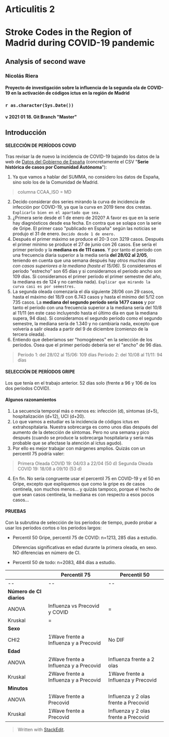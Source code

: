 Articulitis 2
=========

# Stroke Codes in the Region of Madrid during COVID-19 pandemic

## Analysis of second wave

### Nicolás Riera
#### Proyecto de investigación sobre la influencia de la segunda ola de COVID-19 en la activación de códigos ictus en la región de Madrid

### `r as.character(Sys.Date())`

#### v 2021 01 18. Git Branch "Master"

Introducción
--------------------------------------------
#### SELECCIÓN DE PERÍODOS COVID

Tras revisar la de nuevo la incidencia de COVID-19 bajando los datos de la web de [Datos del Gobierno de España](https://datos.gob.es/es/catalogo/e05070101-evolucion-de-enfermedad-por-el-coronavirus-covid-19) (concretamente el CSV "**Serie histórica de casos por Comunidad Autónoma**"):

 1. Ya que vamos a hablar del SUMMA, no considero los datos de España, sino solo los de la Comunidad de Madrid.

> columna CCAA_ISO = MD

 2. Decido considerar dos series mirando la curva de incidencia de infección por COVID-19, ya que la curva en 2019 tiene dos crestas. `Explicarlo bien en el apartado que sea.`
 3. ¿Primera serie desde el 1 de enero de 2020? A favor es que en la serie hay diagnósticos desde esa fecha. En contra que se solapa con la serie de Gripe. El primer caso "publicado en España" según las noticias se produjo el 31 de enero. `Decido desde 1 de enero.`
 4. Después el primer máximo se produce el 20-3 con 3219 casos. Después el primer mínimo se produce el 27 de junio con 26 casos. Ese sería el primer período y la **mediana es de 111 casos**. Y por tanto el período con una frecuencia diaria superior a la media sería **del 28/02 al 2/05**, teniendo en cuenta que una semana después hay *otros muchos días con casos superiores a la mediana (hasta el 15/06)*. Si consideramos el período "estrecho" son 65 días y si consideramos el periodo ancho son 109 días. Si consideramos el primer período el primer semestre del año, la mediana es de 124 y no cambia nada). `Explicar que mirando la curva casi es por semestres.`
 5. La segunda oleada comenzaría el día siguiente 28/06 con 29 casos, hasta el máximo del 18/9 con 6.743 casos y hasta el mínimo del 5/12 con 735 casos. La **mediana del segundo período sería 1477 casos** y por tanto el período con una frecuencia superior a la mediana sería del 10/8 al 11/11 (en este caso incluyendo hasta el último día en que la mediana supera, 94 días). Si consideramos el segundo período como el segundo semestre, la mediana sería de 1.340 y no cambiaría nada, excepto que volvería a salir oleada a partir del 9 de diciembre (comienzo de la tercera oleada).
 6. Entiendo que deberíamos ser "homogéneos" en la selección de los períodos. Osea que el primer período debería ser el "ancho" de 96 días.

> Período 1: del 28/02 al 15/06: 109 días
> Período 2: del 10/08 al 11/11: 94 días

#### SELECCIÓN DE PERÍODOS GRIPE
Los que tenía en el trabajo anterior.
52 días solo (frente a 96 y 106 de los dos períodos COVID).

#### Algunos razonamientos
1. La secuencia temporal más o menos es: infección (d), síntomas (d+5), hospitalización (d+12), UCI (d+20).
2. Lo que vamos a estudiar es la incidencia de códigos ictus en extrahospitalaria. Nuestra sobrecarga es como unos días después del aumento de la detección de síntomas. Pero no una semana y pico después (cuando se produce la sobrecarga hospitalaria y sería más probable que se afectase la atención al ictus agudo).
3. Por ello es mejor trabajar con márgenes amplios. Quizás con un percentil 75 podría valer: 

> Primera Oleada COVID 19: 04/03 a 22/04 (50 d)
> Segunda Oleada COVID 19: 18/08 a 09/10 (53 d)
4. En fin. No sería congruente usar el percentil 75 en COVID-19 y el 50 en Gripe, excepto que expliquemos que como la gripe es de casos centinela, son muchos menos... y quizás tampoco, porque el hecho de que sean casos centinela, la mediana es con respecto a esos pocos casos...

#### PRUEBAS
Con la subrutina de selección de los períodos de tiempo, puedo probar a usar los períodos cortos o los períodos largos:

 - Percentil 50 Gripe, percentil 75 de COVID: n=1213, 285 días a estudio.

    Diferencias significativas en edad durante la primera oleada, en sexo. NO diferencias en número de CI.

- Percentil 50 de todo: n=2083, 484 días a estudio.


|  |Percentil 75|Percentil 50|
|--|--|--|
|--|--|--|
|__Número de CI diarios__
|ANOVA  |Influenza vs Precovid y COVID  | =
|Kruskal  |= |
|__Sexo__
|CHI2  | 1Wave frente a Influenza y a Precovid | No DIF
|__Edad__
|ANOVA  | 2Wave frente a Influenza y a Precovid | Influenza frente a 2 olas
|Kruskal  | 2Wave frente a Influenza y a Precovid | 1Wave frente a Influenza y Precovid
|__Minutos__
|ANOVA  | 1Wave frente a Precovid | Influenza y 2 olas frente a Precovid
|Kruskal  | 1Wave frente a Precovid | Influenza y 2 olas frente a Precovid



> 
> Written with [StackEdit](https://stackedit.io/).


<!--stackedit_data:
eyJoaXN0b3J5IjpbLTEwNTYwNDgzMTIsMTg3OTIzNTQyLC0yMT
IyNTU1MzIzLC0xNTM0NDgxNTYyLC0xNzc3NjY5MDkyLC05NjM5
MjM1NzIsNTM3NzIxNjE4LC0yMTExMjcyMjMwLDE0MTg3MTg0NT
MsMTAzNDExOTU0NiwyMTIxNTQwOTczLDU2MTg3NjU5OCwtMTk1
OTA3MTE2MF19
-->
